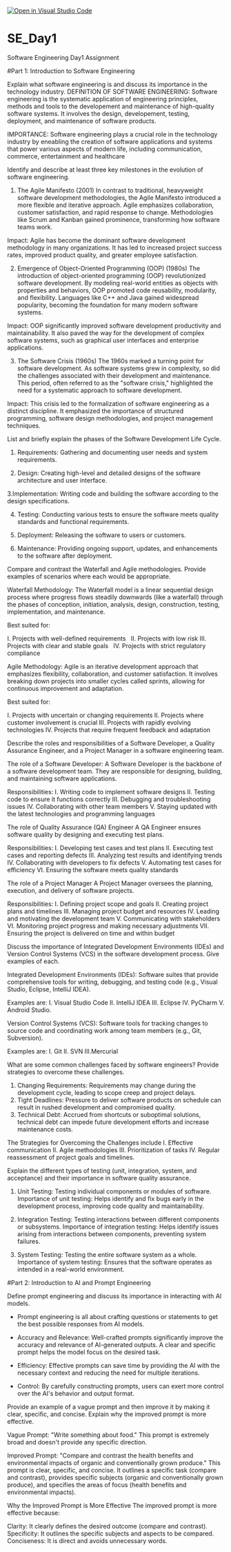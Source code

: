 [![Open in Visual Studio Code](https://classroom.github.com/assets/open-in-vscode-2e0aaae1b6195c2367325f4f02e2d04e9abb55f0b24a779b69b11b9e10269abc.svg)](https://classroom.github.com/online_ide?assignment_repo_id=15566437&assignment_repo_type=AssignmentRepo)
# SE_Day1
Software Engineering Day1 Assignment

#Part 1: Introduction to Software Engineering

Explain what software engineering is and discuss its importance in the technology industry.
DEFINITION OF SOFTWARE ENGINEERING: Software engineering is the systematic application of engineering principles, methods and tools to the developement and maintenance
of high-quality software systems. It involves the design, developement, testing, deployment, and maintenance of software products.

IMPORTANCE: Software engineering plays a crucial role in the technology industry by eneabling the creation of software applications and systems that power various aspects
of modern life, including communication, commerce, entertainment and healthcare

Identify and describe at least three key milestones in the evolution of software engineering.

1. The Agile Manifesto (2001)
In contrast to traditional, heavyweight software development methodologies, the Agile Manifesto introduced a more flexible and iterative approach.
Agile emphasizes collaboration, customer satisfaction, and rapid response to change. Methodologies like Scrum and Kanban gained prominence, transforming how software teams work.

Impact: Agile has become the dominant software development methodology in many organizations. It has led to increased project success rates, improved product quality, and greater employee satisfaction.

2. Emergence of Object-Oriented Programming (OOP) (1980s)
The introduction of object-oriented programming (OOP) revolutionized software development. By modeling real-world entities as objects with properties and behaviors, OOP promoted code reusability, modularity, and flexibility. Languages like C++ and Java gained widespread popularity, becoming the foundation for many modern software systems.

Impact: OOP significantly improved software development productivity and maintainability. It also paved the way for the development of complex software systems, such as graphical user interfaces and enterprise applications.

3. The Software Crisis (1960s)
The 1960s marked a turning point for software development. As software systems grew in complexity, so did the challenges associated with their development and maintenance. This period, often referred to as the "software crisis," highlighted the need for a systematic approach to software development.

Impact: This crisis led to the formalization of software engineering as a distinct discipline. It emphasized the importance of structured programming, software design methodologies, and project management techniques.


List and briefly explain the phases of the Software Development Life Cycle.

1. Requirements: Gathering and documenting user needs and system requirements.

2.  Design: Creating high-level and detailed designs of the software architecture and user 
interface.

3.Implementation: Writing code and building the software according to the design 
specifications.

4. Testing: Conducting various tests to ensure the software meets quality standards and 
functional requirements.

5. Deployment: Releasing the software to users or customers.

6. Maintenance: Providing ongoing support, updates, and enhancements to the software after 
deployment.


Compare and contrast the Waterfall and Agile methodologies. Provide examples of scenarios where each would be appropriate.

Waterfall Methodology:
The Waterfall model is a linear sequential design process where progress flows steadily downwards (like a waterfall) through the phases of conception, initiation, analysis, design, construction, testing, implementation, and maintenance.   

Best suited for:

I. Projects with well-defined requirements   
II. Projects with low risk
III. Projects with clear and stable goals   
IV. Projects with strict regulatory compliance

Agile Methodology:
Agile is an iterative development approach that emphasizes flexibility, collaboration, and customer satisfaction. It involves breaking down projects into smaller cycles called sprints, allowing for continuous improvement and adaptation.


Best suited for:

I. Projects with uncertain or changing requirements
II. Projects where customer involvement is crucial
III. Projects with rapidly evolving technologies
IV. Projects that require frequent feedback and adaptation


Describe the roles and responsibilities of a Software Developer, a Quality Assurance Engineer, and a Project Manager in a software engineering team.

The role of a Software Developer: 
A Software Developer is the backbone of a software development team. They are responsible for designing, building, and maintaining software applications.

Responsibilities:
I. Writing code to implement software designs
II. Testing code to ensure it functions correctly
III. Debugging and troubleshooting issues
IV. Collaborating with other team members
V. Staying updated with the latest technologies and programming languages


The role of Quality Assurance (QA) Engineer
A QA Engineer ensures software quality by designing and executing test plans.

Responsibilities:
I. Developing test cases and test plans
II. Executing test cases and reporting defects
III. Analyzing test results and identifying trends
IV. Collaborating with developers to fix defects
V. Automating test cases for efficiency
VI. Ensuring the software meets quality standards


The role of a Project Manager
A Project Manager oversees the planning, execution, and delivery of software projects.


Responsibilities:
I. Defining project scope and goals
II. Creating project plans and timelines
III. Managing project budget and resources
IV. Leading and motivating the development team
V. Communicating with stakeholders
VI. Monitoring project progress and making necessary adjustments
VII. Ensuring the project is delivered on time and within budget


Discuss the importance of Integrated Development Environments (IDEs) and Version Control Systems (VCS) in the software development process. Give examples of each.

Integrated Development Environments (IDEs): Software suites that provide comprehensive tools for writing, debugging, and testing code (e.g., Visual Studio, Eclipse, 
IntelliJ IDEA).

Examples are:
I. Visual Studio Code
II. IntelliJ IDEA
III. Eclipse
IV. PyCharm 
V. Android Studio.

Version Control Systems (VCS): Software tools for tracking changes to source code and coordinating work among team members (e.g., Git, Subversion).

Examples are:
I. Git
II. SVN
III.Mercurial

What are some common challenges faced by software engineers? Provide strategies to overcome these challenges.

1.  Changing Requirements: Requirements may change during the development cycle, leading to scope creep and project delays.
2. Tight Deadlines: Pressure to deliver software products on schedule can result in rushed development and compromised quality.
3. Technical Debt: Accrued from shortcuts or suboptimal solutions, technical debt can impede future development efforts and increase maintenance costs.

The Strategies for Overcoming the Challenges include 
I. Effective communication
II. Agile methodologies
III. Prioritization of tasks
IV. Regular reassessment of project goals and timelines.



Explain the different types of testing (unit, integration, system, and acceptance) and their importance in software quality assurance.
1. Unit Testing: Testing individual components or modules of software.
Importance of unit testing: Helps identify and fix bugs early in the development process, improving code quality and maintainability.

2. Integration Testing: Testing interactions between different components or subsystems.
Importance of integration testing: Helps identify issues arising from interactions between components, preventing system failures.

3. System Testing: Testing the entire software system as a whole.
Importance of system testing: Ensures that the software operates as intended in a real-world environment.


#Part 2: Introduction to AI and Prompt Engineering


Define prompt engineering and discuss its importance in interacting with AI models.

- Prompt engineering is all about crafting questions or statements to get the best possible responses from AI models.

- Accuracy and Relevance: Well-crafted prompts significantly improve the accuracy and relevance of AI-generated outputs. A clear and specific prompt helps the model focus on the desired task.   
- Efficiency: Effective prompts can save time by providing the AI with the necessary context and reducing the need for multiple iterations.   
- Control: By carefully constructing prompts, users can exert more control over the AI's behavior and output format.   



Provide an example of a vague prompt and then improve it by making it clear, specific, and concise. Explain why the improved prompt is more effective.

Vague Prompt:
"Write something about food."
This prompt is extremely broad and doesn't provide any specific direction.

Improved Prompt:
"Compare and contrast the health benefits and environmental impacts of organic and conventionally grown produce."
This prompt is clear, specific, and concise. It outlines a specific task (compare and contrast), provides specific subjects (organic and conventionally grown produce), and specifies the areas of focus (health benefits and environmental impacts).

Why the Improved Prompt is More Effective
The improved prompt is more effective because:

Clarity: It clearly defines the desired outcome (compare and contrast).
Specificity: It outlines the specific subjects and aspects to be compared.
Conciseness: It is direct and avoids unnecessary words.
